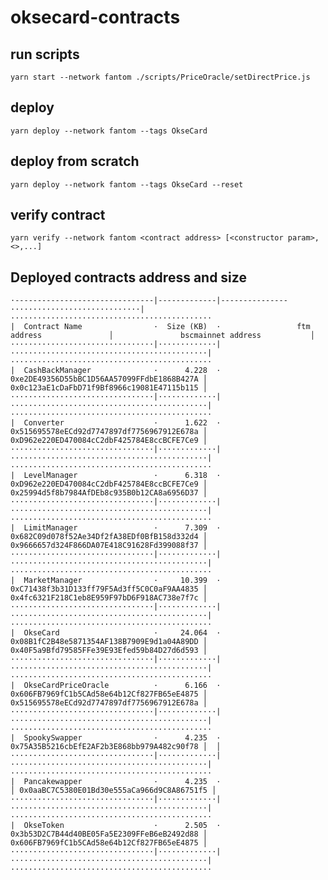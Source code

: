 # oksecard-contracts

## run scripts

    yarn start --network fantom ./scripts/PriceOracle/setDirectPrice.js

## deploy

    yarn deploy --network fantom --tags OkseCard

## deploy from scratch

    yarn deploy --network fantom --tags OkseCard --reset

## verify contract

    yarn verify --network fantom <contract address> [<constructor param>, <>,...]

## Deployed contracts address and size

    ·-------------------------------|-------------|---------------·····························|·············································
    |  Contract Name                ·  Size (KB)  ·                 ftm  address               │               bscmainnet address           │
    ································|·············|············································|·············································
    |  CashBackManager              ·      4.228  · 0xe2DE49356D55bBC1D56AA57099FFdbE1868B427A │ 0x0c123aE1cDaFbD71f9Bf8966c19081E47115b115 │
    ································|·············|············································|·············································
    |  Converter                    ·      1.622  · 0x515695578eECd92d7747897df7756967912E678a │ 0xD962e220ED470084cC2dbF425784E8ccBCFE7Ce9 │
    ································|·············|············································|·············································
    |  LevelManager                 ·      6.318  · 0xD962e220ED470084cC2dbF425784E8ccBCFE7Ce9 │ 0x25994d5f8b7984AfDEb8c935B0b12CA8a6956D37 │
    ································|·············|············································|·············································
    |  LimitManager                 ·      7.309  · 0x682C09d078f52Ae34Df2fA38EDf0BfB158d332d4 │ 0x9666657d324F866DA07E418C91628Fd399088f37 │
    ································|·············|············································|·············································
    |  MarketManager                ·     10.399  · 0xC71438f3b31D133ff79F5Ad3ff5C0C0aF9AA4835 │ 0x4fc6321F218C1eb8E959F97bD6F918AC738e7f7c │
    ································|·············|············································|·············································
    |  OkseCard                     ·     24.064  · 0x08B1fC2B48e5871354AF138B7909E9d1a04A89DD │ 0x40F5a9Bfd79585FFe39E93Efed59b84D27d6d593 │
    ································|·············|············································|·············································
    |  OkseCardPriceOracle          ·      6.166  · 0x606FB7969fC1b5CAd58e64b12Cf827FB65eE4875 │ 0x515695578eECd92d7747897df7756967912E678a │
    ································|·············|············································|·············································
    |  SpookySwapper                ·      4.235  · 0x75A35B5216cbEfE2AF2b3E868bb979A482c90f78 │  │
    ································|·············|············································|·············································
    |  Pancakewapper                ·      4.235  ·                                            │ 0x0aaBC7C5380E01Bd30e555aCa966d9C8A86751f5 │
    ································|·············|············································|·············································
    |  OkseToken                    ·      2.505  · 0x3b53D2C7B44d40BE05Fa5E2309FFeB6eB2492d88 │ 0x606FB7969fC1b5CAd58e64b12Cf827FB65eE4875 │
    ································|·············|············································|·············································



